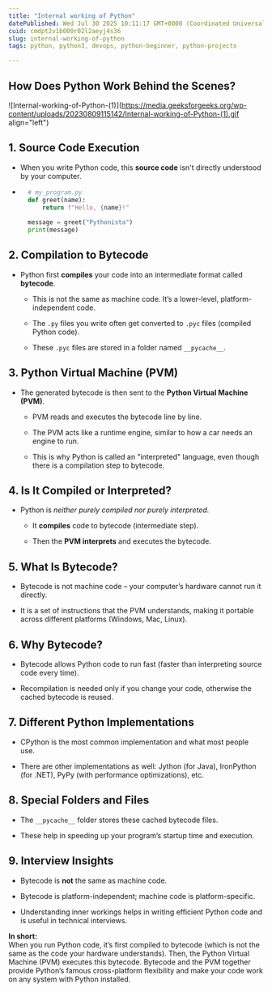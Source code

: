 ```yaml
---
title: "Internal working of Python"
datePublished: Wed Jul 30 2025 10:11:17 GMT+0000 (Coordinated Universal Time)
cuid: cmdpt2v1b000r02l2aeyj4s36
slug: internal-working-of-python
tags: python, python3, devops, python-beginner, python-projects

---
```


## How Does Python Work Behind the Scenes?

![Internal-working-of-Python-(1)](https://media.geeksforgeeks.org/wp-content/uploads/20230809115142/Internal-working-of-Python-(1).gif align="left")

## 1\. **Source Code Execution**

* When you write Python code, this **source code** isn't directly understood by your computer.
    
* ```python
    # my_program.py
    def greet(name):
        return f"Hello, {name}!"
    
    message = greet("Pythonista")
    print(message)
    ```
    

## 2\. **Compilation to Bytecode**

* Python first **compiles** your code into an intermediate format called **bytecode**.
    
    * This is not the same as machine code. It’s a lower-level, platform-independent code.
        
    * The `.py` files you write often get converted to `.pyc` files (compiled Python code).
        
    * These `.pyc` files are stored in a folder named `__pycache__`.
        

## 3\. **Python Virtual Machine (PVM)**

* The generated bytecode is then sent to the **Python Virtual Machine (PVM)**.
    
    * PVM reads and executes the bytecode line by line.
        
    * The PVM acts like a runtime engine, similar to how a car needs an engine to run.
        
    * This is why Python is called an "interpreted" language, even though there is a compilation step to bytecode.
        

## 4\. **Is It Compiled or Interpreted?**

* Python is *neither purely compiled nor purely interpreted*.
    
    * It **compiles** code to bytecode (intermediate step).
        
    * Then the **PVM interprets** and executes the bytecode.
        

## 5\. **What Is Bytecode?**

* Bytecode is not machine code – your computer’s hardware cannot run it directly.
    
* It is a set of instructions that the PVM understands, making it portable across different platforms (Windows, Mac, Linux).
    

## 6\. **Why Bytecode?**

* Bytecode allows Python code to run fast (faster than interpreting source code every time).
    
* Recompilation is needed only if you change your code, otherwise the cached bytecode is reused.
    

## 7\. **Different Python Implementations**

* CPython is the most common implementation and what most people use.
    
* There are other implementations as well: Jython (for Java), IronPython (for .NET), PyPy (with performance optimizations), etc.
    

## 8\. **Special Folders and Files**

* The `__pycache__` folder stores these cached bytecode files.
    
* These help in speeding up your program’s startup time and execution.
    

## 9\. **Interview Insights**

* Bytecode is **not** the same as machine code.
    
* Bytecode is platform-independent; machine code is platform-specific.
    
* Understanding inner workings helps in writing efficient Python code and is useful in technical interviews.
    

**In short:**  
When you run Python code, it’s first compiled to bytecode (which is not the same as the code your hardware understands). Then, the Python Virtual Machine (PVM) executes this bytecode. Bytecode and the PVM together provide Python’s famous cross-platform flexibility and make your code work on any system with Python installed.